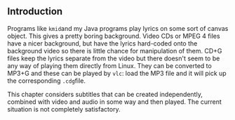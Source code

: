 
##  Introduction 


Programs like `kmid`and my Java programs
      play lyrics on some sort of canvas object. This gives
      a pretty boring background.
      Video CDs or MPEG 4 files have a nicer background, but
      have the lyrics hard-coded
      onto the background video so there is little chance
      for manipulation of them.
      CD+G files keep the lyrics separate from the video
      but there doesn't seem to be any way of playing them
      directly from Linux. They can be converted to MP3+G
      and these can be played by `vlc`:
      load the MP3 file and it will pick up the corresponding `.cdg`file.


This chapter considers subtitles that can be created
      independently, combined with video and audio in some
      way and then played. The current situation is not
      completely satisfactory.
